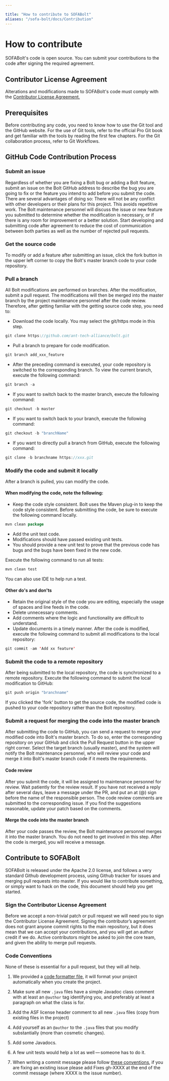 ```yaml
---

title: "How to contribute to SOFABolt"
aliases: "/sofa-bolt/docs/Contribution"
---
```


# How to contribute

SOFABolt's code is open source. You can submit your contributions to the code after signing the required agreement.

## Contributor License Agreement

Alterations and modifications made to SOFABolt's code must comply with the [Contributor License Agreement.](https://github.com/sofastack/sofa-bolt/blob/master/LICENSE)

## Prerequisites

Before contributing any code, you need to know how to use the Git tool and the GitHub website.
For the use of Git tools, refer to the official Pro Git book and get familiar with the tools by reading the first few chapters.
For the Git collaboration process, refer to Git Workflows.

## GitHub Code Contribution Process

### Submit an issue

Regardless of whether you are fixing a Bolt bug or adding a Bolt feature, submit an issue on the Bolt GitHub address to describe the bug you are going to fix or the feature you intend to add before you submit the code. There are several advantages of doing so:
There will not be any conflict with other developers or their plans for this project. This avoids repetitive work.
The Bolt maintenance personnel will discuss the issue or new feature you submitted to determine whether the modification is necessary, or if there is any room for improvement or a better solution.
Start developing and submitting code after agreement to reduce the cost of communication between both parties as well as the number of rejected pull requests.

### Get the source code

To modify or add a feature after submitting an issue, click the fork button in the upper left corner to copy the Bolt's master branch code to your code repository.

### Pull a branch

All Bolt modifications are performed on branches. After the modification, submit a pull request. The modifications will then be merged into the master branch by the project maintenance personnel after the code review.
Therefore, after getting familiar with the getting source code step, you need to:

* Download the code locally. You may select the git/https mode in this step.

```java
git clone https://github.com/ant-tech-alliance/bolt.git
```

* Pull a branch to prepare for code modification.

```java
git branch add_xxx_feature
```

* After the preceding command is executed, your code repository is switched to the corresponding branch. To view the current branch, execute the following command:

```java
git branch -a
```

* If you want to switch back to the master branch, execute the following command:

```java
git checkout -b master
```

* If you want to switch back to your branch, execute the following command:

```java
git checkout -b "branchName"
```

* If you want to directly pull a branch from GitHub, execute the following command:

```java
git clone -b branchname https://xxx.git
```

### Modify the code and submit it locally

After a branch is pulled, you can modify the code.

#### When modifying the code, note the following:

* Keep the code style consistent.
Bolt uses the Maven plug-in to keep the code style consistent. Before submitting the code, be sure to execute the following command locally.

```java
mvn clean package
```

* Add the unit test code.
* Modifications should have passed existing unit tests.
* You should provide a new unit test to prove that the previous code has bugs and the bugs have been fixed in the new code.

Execute the following command to run all tests:

```java
mvn clean test
```

You can also use IDE to help run a test.

#### Other do's and don'ts

* Retain the original style of the code you are editing, especially the usage of spaces and line feeds in the code.
* Delete unnecessary comments.
* Add comments where the logic and functionality are difficult to understand.
* Update documents in a timely manner.
After the code is modified, execute the following command to submit all modifications to the local repository:

```java
git commit -am 'Add xx feature'
```

### Submit the code to a remote repository

After being submitted to the local repository, the code is synchronized to a remote repository. Execute the following command to submit the local modification to GitHub:

```java
git push origin "branchname"
```

If you clicked the 'fork' button to get the source code, the modified code is pushed to your code repository rather than the Bolt repository.

### Submit a request for merging the code into the master branch

After submitting the code to GitHub, you can send a request to merge your modified code into Bolt's master branch. To do so, enter the corresponding repository on your GitHub and click the Pull Request button in the upper right corner. Select the target branch (usually master), 
and the system will notify the Bolt maintenance personnel, who will review your code and merge it into Bolt's master branch code if it meets the requirements.

#### Code review

After you submit the code, it will be assigned to maintenance personnel for review. Wait patiently for the review result. If you have not received a reply after several days, leave a message under the PR, and put an at (@) sign before the name of the responsible person.
The code review comments are submitted to the corresponding issue. If you find the suggestions reasonable, update your patch based on the comments.

#### Merge the code into the master branch

After your code passes the review, the Bolt maintenance personnel merges it into the master branch. You do not need to get involved in this step. After the code is merged, you will receive a message.

## Contribute to SOFABolt

SOFABolt is released under the Apache 2.0 license, and follows a very
standard Github development process, using Github tracker for issues and
merging pull requests into master. If you would like to contribute something,
or simply want to hack on the code, this document should help you get started.

### Sign the Contributor License Agreement

Before we accept a non-trivial patch or pull request we will need you to
sign the Contributor License Agreement. Signing the contributor’s agreement
does not grant anyone commit rights to the main repository, but it does mean
that we can accept your contributions, and you will get an author credit if
we do. Active contributors might be asked to join the core team, and given
the ability to merge pull requests.

### Code Conventions

None of these is essential for a pull request, but they will all help.

1. We provided a [code formatter file](AlipayFormatter.xml), it will format
your project automatically when you create the project.

2. Make sure all new `.java` files have a simple Javadoc class comment
with at least an `@author` tag identifying you, and preferably at least a
paragraph on what the class is for.

3. Add the ASF license header comment to all new `.java` files (copy from existing files in the project)

4. Add yourself as an `@author` to the `.java` files that you modify substantially (more than cosmetic changes).

5. Add some Javadocs.

6. A few unit tests would help a lot as well — someone has to do it.

7. When writing a commit message please follow [these conventions](https://tbaggery.com/2008/04/19/a-note-about-git-commit-messages.html), if
you are fixing an existing issue please add Fixes gh-XXXX at the end
of the commit message (where XXXX is the issue number).

